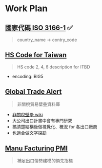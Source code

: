 # Work Plan

## [國家代碼 ISO 3166-1](https://zh.wikipedia.org/wiki/ISO_3166-1) :white_check_mark:
> country_name -> contry_code

## [HS Code for Taiwan](http://db.wtocenter.org.tw/tariffHScode.asp)
> HS code 2, 4, 6 description for ITBD

* encoding: BIG5

## [Global Trade Alert](http://www.globaltradealert.org/)
> 非關稅貿易壁壘資料庫

* [非關稅壁壘 wiki](https://zh.wikipedia.org/wiki/%E9%9D%9E%E9%97%9C%E7%A8%85%E5%A3%81%E5%A3%98)
* 大公司出口計畫中會有專門研究
* 搞清楚結構後做視覺化、概況 for 各出口廠商
* 也適合做文字探勘


## [Manu Facturing PMI](http://www.tradingeconomics.com/country-list/manufacturing-pmi)
> 補足出口情勢建模的領先指標
